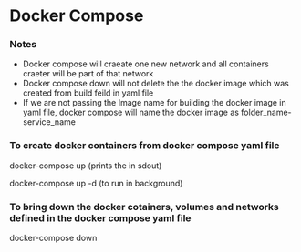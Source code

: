 # Docker Compose

### Notes
* Docker compose will craeate one new network and all containers craeter will be part of that network
* Docker compose down will not delete the the docker image which was created from build feild in yaml file
* If we are not passing the Image name for building the docker image in yaml file, docker compose will name the docker image as folder_name-service_name

### To create docker containers from docker compose yaml file
docker-compose up (prints the in sdout)

docker-compose up -d (to run in background)

### To bring down the docker cotainers, volumes and networks defined in the docker compose yaml file
docker-compose down

